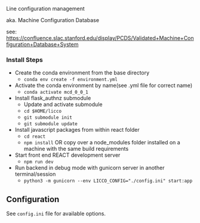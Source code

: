 Line configuration management

aka. Machine Configuration Database

see: https://confluence.slac.stanford.edu/display/PCDS/Validated+Machine+Configuration+Database+System 


### Install Steps

- Create the conda environment from the base directory
    - `conda env create -f environment.yml`
- Activate the conda environment by name(see .yml file for correct name)
    - `conda activate mcd_0_0_1`
- Install flask_authnz submodule
    - Update and activate submodule
    - `cd $HOME/licco`
    - `git submodule init`
    - `git submodule update`
- Install javascript packages from within react folder
    - `cd react`
    - `npm install` OR copy over a node_modules folder installed on a machine with the same build requirements
- Start front end REACT development server 
    - `npm run dev`
- Run backend in debug mode with gunicorn server in another terminal/session
    - `python3 -m gunicorn --env LICCO_CONFIG="./config.ini" start:app`


## Configuration

See `config.ini` file for available options.